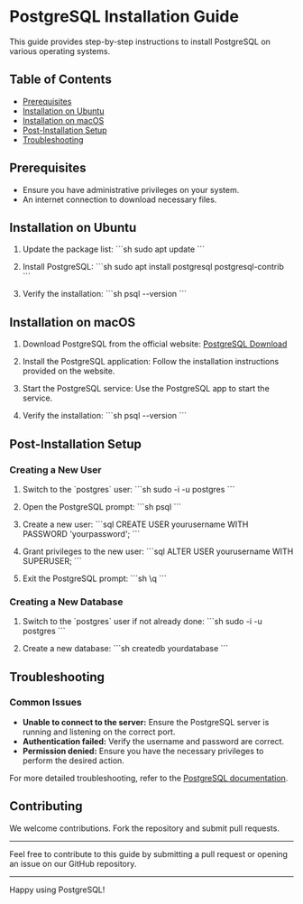 
# PostgreSQL Installation Guide

This guide provides step-by-step instructions to install PostgreSQL on various operating systems.

## Table of Contents

- [Prerequisites](#prerequisites)
- [Installation on Ubuntu](#installation-on-ubuntu)
- [Installation on macOS](#installation-on-macos)
- [Post-Installation Setup](#post-installation-setup)
- [Troubleshooting](#troubleshooting)

## Prerequisites

- Ensure you have administrative privileges on your system.
- An internet connection to download necessary files.

## Installation on Ubuntu

1. Update the package list:
    \`\`\`sh
    sudo apt update
    \`\`\`

2. Install PostgreSQL:
    \`\`\`sh
    sudo apt install postgresql postgresql-contrib
    \`\`\`

3. Verify the installation:
    \`\`\`sh
    psql --version
    \`\`\`

## Installation on macOS

1. Download PostgreSQL from the official website:
    [PostgreSQL Download](https://www.postgresql.org/download/macosx/)

2. Install the PostgreSQL application:
    Follow the installation instructions provided on the website.

3. Start the PostgreSQL service:
    Use the PostgreSQL app to start the service.

4. Verify the installation:
    \`\`\`sh
    psql --version
    \`\`\`

## Post-Installation Setup

### Creating a New User

1. Switch to the \`postgres\` user:
    \`\`\`sh
    sudo -i -u postgres
    \`\`\`

2. Open the PostgreSQL prompt:
    \`\`\`sh
    psql
    \`\`\`

3. Create a new user:
    \`\`\`sql
    CREATE USER yourusername WITH PASSWORD 'yourpassword';
    \`\`\`

4. Grant privileges to the new user:
    \`\`\`sql
    ALTER USER yourusername WITH SUPERUSER;
    \`\`\`

5. Exit the PostgreSQL prompt:
    \`\`\`sh
    \q
    \`\`\`

### Creating a New Database

1. Switch to the \`postgres\` user if not already done:
    \`\`\`sh
    sudo -i -u postgres
    \`\`\`

2. Create a new database:
    \`\`\`sh
    createdb yourdatabase
    \`\`\`

## Troubleshooting

### Common Issues

- **Unable to connect to the server:** Ensure the PostgreSQL server is running and listening on the correct port.
- **Authentication failed:** Verify the username and password are correct.
- **Permission denied:** Ensure you have the necessary privileges to perform the desired action.

For more detailed troubleshooting, refer to the [PostgreSQL documentation](https://www.postgresql.org/docs/).

## Contributing

We welcome contributions. Fork the repository and submit pull requests.

---

Feel free to contribute to this guide by submitting a pull request or opening an issue on our GitHub repository.

---

Happy using PostgreSQL!
